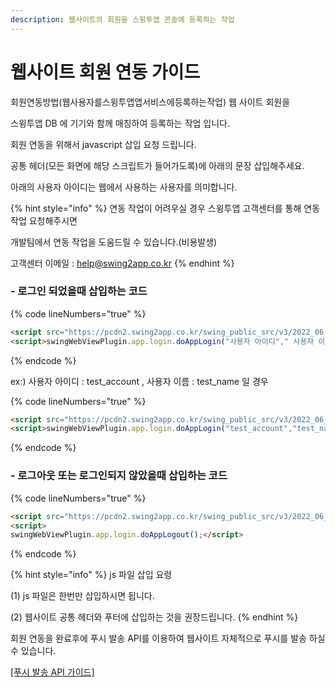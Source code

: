 ```yaml
---
description: 웹사이트의 회원을 스윙투앱 콘솔에 등록하는 작업
---
```


# 웹사이트 회원 연동 가이드

회원연동방법(웹사용자를스윙투앱앱서비스에등록하는작업) 웹 사이트 회원을&#x20;

스윙투앱 DB 에 기기와 함께 매칭하여 등록하는 작업 입니다.&#x20;

회원 연동을 위해서 javascript 삽입 요청 드립니다.&#x20;

공통 헤더(모든 화면에 해당 스크립트가 들어가도록)에 아래의 문장 삽입해주세요.&#x20;

아래의 사용자 아이디는 웹에서 사용하는 사용자를 의미합니다.

{% hint style="info" %}
연동 작업이 어려우실 경우 스윙투앱 고객센터를 통해 연동 작업 요청해주시면

개발팀에서 연동 작업을 도움드릴 수 있습니다.(비용발생)

고객센터 이메일 : help@swing2app.co.kr
{% endhint %}

### - 로그인 되었을때 삽입하는 코드

{% code lineNumbers="true" %}
```html
<script src="https://pcdn2.swing2app.co.kr/swing_public_src/v3/2022_06_17_001/js/swing_app_on_web.js?20220819"></script>
<script>swingWebViewPlugin.app.login.doAppLogin("사용자 아이디"," 사용자 이름"); </script>
```
{% endcode %}

ex:) 사용자 아이디 : test\_account , 사용자 이름 : test\_name 일 경우

{% code lineNumbers="true" %}
```html
<script src="https://pcdn2.swing2app.co.kr/swing_public_src/v3/2022_06_17_001/js/swing_app_on_web.js?20220819"></script>
<script>swingWebViewPlugin.app.login.doAppLogin("test_account","test_name"); </script>
```
{% endcode %}

### - 로그아웃 또는 로그인되지 않았을때 삽입하는 코드

{% code lineNumbers="true" %}
```html
<script src="https://pcdn2.swing2app.co.kr/swing_public_src/v3/2022_06_17_001/js/swing_app_on_web.js?20220819"></script>
<script>swingWebViewPlugin.app.login.doAppLogout();</script>
```
{% endcode %}

{% hint style="info" %}
js 파일 삽입 요령

(1) js 파일은 한번만 삽입하시면 됩니다.

(2) 웹사이트 공통 헤더와 푸터에 삽입하는 것을 권장드립니다.
{% endhint %}



회원 연동을 완료후에 푸시 발송 API를 이용하여 웹사이트 자체적으로 푸시를 발송 하실 수 있습니다.

[\[푸시 발송 API 가이드\]](../server-side-api/push-api-notification.md)

###

###



